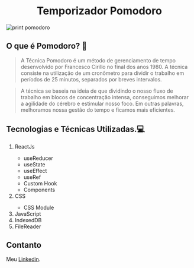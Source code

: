 <h1 align="center">Temporizador Pomodoro</h1>

![print pomodoro](https://github.com/ThiagoGois1011/pomodoro/assets/104660897/ea23829e-2523-456e-8a8f-810d5af9285c)

## O que é Pomodoro? 🔎

>A Técnica Pomodoro é um método de gerenciamento de tempo desenvolvido por Francesco Cirillo no final dos anos 1980. A técnica consiste na utilização de um cronômetro para dividir o trabalho em períodos de 25 minutos, separados por breves intervalos.

> A técnica se baseia na ideia de que dividindo o nosso fluxo de trabalho em blocos de concentração intensa, conseguimos melhorar a agilidade do cérebro e estimular nosso foco. Em outras palavras, melhoramos nossa gestão do tempo e ficamos mais eficientes.

## Tecnologias e Técnicas Utilizadas.💻

<p translate="no">
<ol>
    <li>ReactJs</li>
    <ul>
    <li>useReducer</li>
    <li>useState</li>
    <li>useEffect</li>
    <li>useRef</li>
    <li>Custom Hook</li>
    <li>Components</li>
    </ul>
    <li>CSS</li>
    <ul><li>CSS Module</li></ul>
    <li>JavaScript</li>
    <li>IndexedDB</li>
    <li>FileReader</li>
</ol>
</p>

## Contanto
Meu <a href="https://www.linkedin.com/in/thiago-gois-ba26b1238/" target="_blank">Linkedin</a>.

